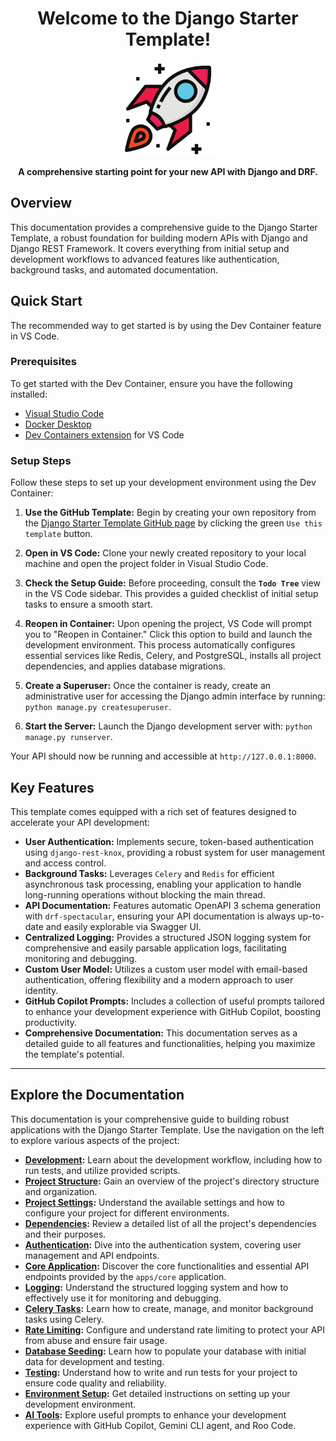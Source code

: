 <h1 align="center">Welcome to the Django Starter Template!</h1>

<p align="center">
  <img src="assets/logo.png" alt="Django Starter Template Logo" width="150"/>
</p>

<p align="center">
  <strong>A comprehensive starting point for your new API with Django and DRF.</strong>
</p>

## Overview

This documentation provides a comprehensive guide to the Django Starter Template, a robust foundation for building modern APIs with Django and Django REST Framework. It covers everything from initial setup and development workflows to advanced features like authentication, background tasks, and automated documentation.

## Quick Start

The recommended way to get started is by using the Dev Container feature in VS Code.

### Prerequisites

To get started with the Dev Container, ensure you have the following installed:

*   [Visual Studio Code](https://code.visualstudio.com/)
*   [Docker Desktop](https://www.docker.com/products/docker-desktop/)
*   [Dev Containers extension](https://marketplace.visualstudio.com/items?itemName=ms-vscode-remote.remote-containers) for VS Code

### Setup Steps

Follow these steps to set up your development environment using the Dev Container:

1.  **Use the GitHub Template:** Begin by creating your own repository from the [Django Starter Template GitHub page](https://github.com/wilfredinni/django-starter-template) by clicking the green `Use this template` button.

2.  **Open in VS Code:** Clone your newly created repository to your local machine and open the project folder in Visual Studio Code.

3.  **Check the Setup Guide:** Before proceeding, consult the **`Todo Tree`** view in the VS Code sidebar. This provides a guided checklist of initial setup tasks to ensure a smooth start.

4.  **Reopen in Container:** Upon opening the project, VS Code will prompt you to "Reopen in Container." Click this option to build and launch the development environment. This process automatically configures essential services like Redis, Celery, and PostgreSQL, installs all project dependencies, and applies database migrations.

5.  **Create a Superuser:** Once the container is ready, create an administrative user for accessing the Django admin interface by running: `python manage.py createsuperuser`.

6.  **Start the Server:** Launch the Django development server with: `python manage.py runserver`.

Your API should now be running and accessible at `http://127.0.0.1:8000`.

## Key Features

This template comes equipped with a rich set of features designed to accelerate your API development:

*   **User Authentication:** Implements secure, token-based authentication using `django-rest-knox`, providing a robust system for user management and access control.
*   **Background Tasks:** Leverages `Celery` and `Redis` for efficient asynchronous task processing, enabling your application to handle long-running operations without blocking the main thread.
*   **API Documentation:** Features automatic OpenAPI 3 schema generation with `drf-spectacular`, ensuring your API documentation is always up-to-date and easily explorable via Swagger UI.
*   **Centralized Logging:** Provides a structured JSON logging system for comprehensive and easily parsable application logs, facilitating monitoring and debugging.
*   **Custom User Model:** Utilizes a custom user model with email-based authentication, offering flexibility and a modern approach to user identity.
*   **GitHub Copilot Prompts:** Includes a collection of useful prompts tailored to enhance your development experience with GitHub Copilot, boosting productivity.
*   **Comprehensive Documentation:** This documentation serves as a detailed guide to all features and functionalities, helping you maximize the template's potential.

---

## Explore the Documentation

This documentation is your comprehensive guide to building robust applications with the Django Starter Template. Use the navigation on the left to explore various aspects of the project:

*   **[Development](development.md):** Learn about the development workflow, including how to run tests, and utilize provided scripts.
*   **[Project Structure](project_structure.md):** Gain an overview of the project's directory structure and organization.
*   **[Project Settings](settings.md):** Understand the available settings and how to configure your project for different environments.
*   **[Dependencies](dependencies.md):** Review a detailed list of all the project's dependencies and their purposes.
*   **[Authentication](authentication.md):** Dive into the authentication system, covering user management and API endpoints.
*   **[Core Application](core_endpoints.md):** Discover the core functionalities and essential API endpoints provided by the `apps/core` application.
*   **[Logging](logging.md):** Understand the structured logging system and how to effectively use it for monitoring and debugging.
*   **[Celery Tasks](tasks.md):** Learn how to create, manage, and monitor background tasks using Celery.
*   **[Rate Limiting](rate_limiting.md):** Configure and understand rate limiting to protect your API from abuse and ensure fair usage.
*   **[Database Seeding](database_seeding.md):** Learn how to populate your database with initial data for development and testing.
*   **[Testing](testing.md):** Understand how to write and run tests for your project to ensure code quality and reliability.
*   **[Environment Setup](environment_setup.md):** Get detailed instructions on setting up your development environment.
*   **[AI Tools](ai_tools):** Explore useful prompts to enhance your development experience with GitHub Copilot, Gemini CLI agent, and Roo Code.
